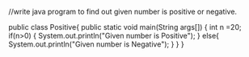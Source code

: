 //write java program to find out given number is positive or negative.

public class Positive{
public static void main(String args[])
{
int n =20;
if(n>0)
{
System.out.println("Given number is Positive");
}
else{
System.out.println("Given number is Negative");
}
}
}
